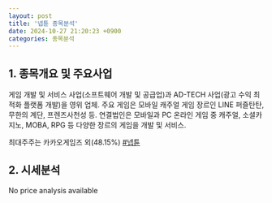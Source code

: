 ```yaml
---
layout: post
title: '넵튠 종목분석'
date: 2024-10-27 21:20:23 +0900
categories: 종목분석
---
```


## 1. 종목개요 및 주요사업

게임 개발 및 서비스 사업(소프트웨어 개발 및 공급업)과 AD-TECH 사업(광고 수익 최적화 플랫폼 개발)을 영위 업체. 주요 게임은 모바일 캐주얼 게임 장르인 LINE 퍼즐탄탄, 무한의 계단, 프렌즈사천성 등. 연결법인은 모바일과 PC 온라인 게임 중 캐주얼, 소셜카지노, MOBA, RPG 등 다양한 장르의 게임을 개발 및 서비스.

최대주주는 카카오게임즈 외(48.15%)
[#넵튠](#)

## 2. 시세분석

No price analysis available
